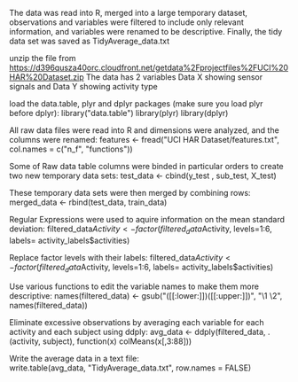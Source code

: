 The data was read into R, merged into a large temporary dataset, observations and variables were filtered to include only relevant information, and variables were renamed to be descriptive. 
Finally, the tidy data set was saved as TidyAverage_data.txt

unzip the file from https://d396qusza40orc.cloudfront.net/getdata%2Fprojectfiles%2FUCI%20HAR%20Dataset.zip
The data has 2 variables Data X showing sensor signals and Data Y showing activity type


load the data.table, plyr and dplyr packages (make sure you load plyr before dplyr):
library("data.table")
library(plyr)
library(dplyr)

All raw data files were read into R and dimensions were analyzed, and the columns were renamed:
features <- fread("UCI HAR Dataset/features.txt", col.names = c("n_f", "functions"))

Some of Raw data table columns were binded in particular orders to create two new temporary data sets:
test_data <- cbind(y_test , sub_test, X_test)

These temporary data sets were then merged by combining rows:
merged_data <- rbind(test_data, train_data)

Regular Expressions were used to aquire information on the mean standard deviation:
filtered_data$Activity <- factor(filtered_data$Activity, levels=1:6, labels= activity_labels$activities)

Replace factor levels with their labels:
filtered_data$Activity <- factor(filtered_data$Activity, levels=1:6, labels= activity_labels$activities)

Use various functions to edit the variable names to make them more descriptive:
names(filtered_data) <- gsub("([[:lower:]])([[:upper:]])", "\\1 \\2", names(filtered_data))

Eliminate excessive observations by averaging each variable for each activity and each subject using ddply:
avg_data <- ddply(filtered_data, .(activity, subject), 
                  function(x) colMeans(x[,3:88]))
                  
Write the average data in a text file:                  
write.table(avg_data, "TidyAverage_data.txt", row.names = FALSE)                  
                  
